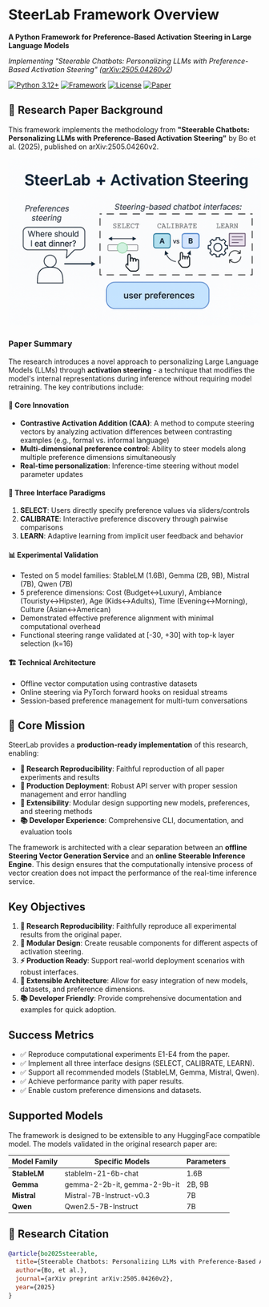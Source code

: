 # SteerLab Framework Overview

**A Python Framework for Preference-Based Activation Steering in Large Language Models**

*Implementing "Steerable Chatbots: Personalizing LLMs with Preference-Based Activation Steering" ([arXiv:2505.04260v2](https://arxiv.org/abs/2505.04260))*

[![Python 3.12+](https://img.shields.io/badge/python-3.12+-blue.svg)](https://python.org)
[![Framework](https://img.shields.io/badge/Framework-HuggingFace%20Transformers-yellow.svg)](https://huggingface.co/transformers/)
[![License](https://img.shields.io/badge/license-MIT-green.svg)](https://opensource.org/licenses/MIT)
[![Paper](https://img.shields.io/badge/arXiv-2505.04260v2-b31b1b.svg)](https://arxiv.org/abs/2505.04260)

## 📄 Research Paper Background

This framework implements the methodology from **"Steerable Chatbots: Personalizing LLMs with Preference-Based Activation Steering"** by Bo et al. (2025), published on arXiv:2505.04260v2.

![SteerLab](steerlab.png)

### Paper Summary

The research introduces a novel approach to personalizing Large Language Models (LLMs) through **activation steering** - a technique that modifies the model's internal representations during inference without requiring model retraining. The key contributions include:

#### 🔬 Core Innovation

- **Contrastive Activation Addition (CAA)**: A method to compute steering vectors by analyzing activation differences between contrasting examples (e.g., formal vs. informal language)
- **Multi-dimensional preference control**: Ability to steer models along multiple preference dimensions simultaneously
- **Real-time personalization**: Inference-time steering without model parameter updates

#### 🎯 Three Interface Paradigms

1. **SELECT**: Users directly specify preference values via sliders/controls
2. **CALIBRATE**: Interactive preference discovery through pairwise comparisons
3. **LEARN**: Adaptive learning from implicit user feedback and behavior

#### 📊 Experimental Validation

- Tested on 5 model families: StableLM (1.6B), Gemma (2B, 9B), Mistral (7B), Qwen (7B)
- 5 preference dimensions: Cost (Budget↔Luxury), Ambiance (Touristy↔Hipster), Age (Kids↔Adults), Time (Evening↔Morning), Culture (Asian↔American)
- Demonstrated effective preference alignment with minimal computational overhead
- Functional steering range validated at [-30, +30] with top-k layer selection (k=16)

#### 🏗️ Technical Architecture

- Offline vector computation using contrastive datasets
- Online steering via PyTorch forward hooks on residual streams
- Session-based preference management for multi-turn conversations

## 🎯 Core Mission

SteerLab provides a **production-ready implementation** of this research, enabling:

- **🔬 Research Reproducibility**: Faithful reproduction of all paper experiments and results
- **🚀 Production Deployment**: Robust API server with proper session management and error handling  
- **🧩 Extensibility**: Modular design supporting new models, preferences, and steering methods
- **📚 Developer Experience**: Comprehensive CLI, documentation, and evaluation tools

The framework is architected with a clear separation between an **offline Steering Vector Generation Service** and an **online Steerable Inference Engine**. This design ensures that the computationally intensive process of vector creation does not impact the performance of the real-time inference service.

## Key Objectives

1. **🔬 Research Reproducibility**: Faithfully reproduce all experimental results from the original paper.
2. **🧩 Modular Design**: Create reusable components for different aspects of activation steering.
3. **⚡ Production Ready**: Support real-world deployment scenarios with robust interfaces.
4. **🔄 Extensible Architecture**: Allow for easy integration of new models, datasets, and preference dimensions.
5. **📚 Developer Friendly**: Provide comprehensive documentation and examples for quick adoption.

## Success Metrics

- ✅ Reproduce computational experiments E1-E4 from the paper.
- ✅ Implement all three interface designs (SELECT, CALIBRATE, LEARN).
- ✅ Support all recommended models (StableLM, Gemma, Mistral, Qwen).
- ✅ Achieve performance parity with paper results.
- ✅ Enable custom preference dimensions and datasets.

## Supported Models

The framework is designed to be extensible to any HuggingFace compatible model. The models validated in the original research paper are:

| Model Family | Specific Models | Parameters |
|--------------|-----------------|------------|
| **StableLM** | stablelm-21-6b-chat | 1.6B |
| **Gemma** | gemma-2-2b-it, gemma-2-9b-it | 2B, 9B |
| **Mistral** | Mistral-7B-Instruct-v0.3 | 7B |
| **Qwen** | Qwen2.5-7B-Instruct | 7B |

## 📄 Research Citation

```bibtex
@article{bo2025steerable,
  title={Steerable Chatbots: Personalizing LLMs with Preference-Based Activation Steering},
  author={Bo, et al.},
  journal={arXiv preprint arXiv:2505.04260v2},
  year={2025}
}
```
